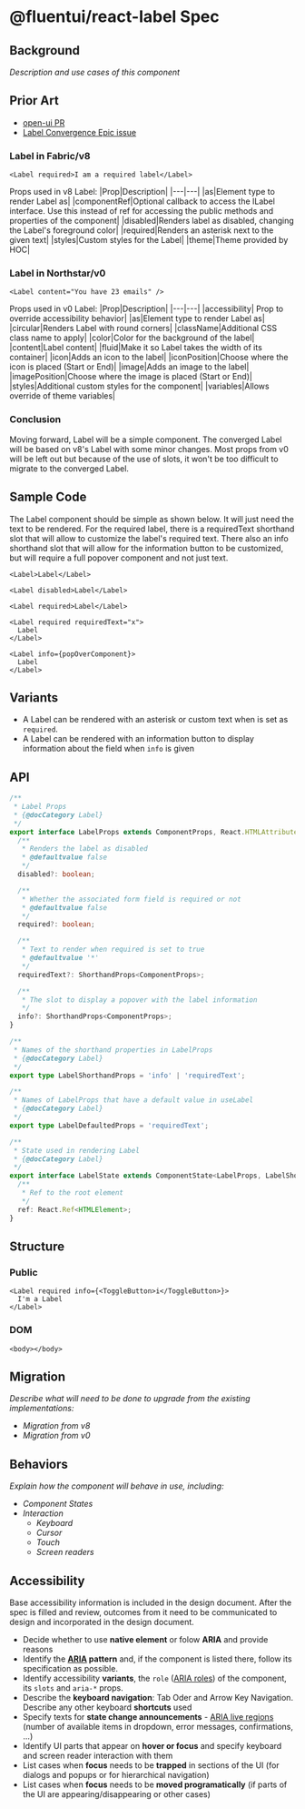 # @fluentui/react-label Spec

## Background

_Description and use cases of this component_

## Prior Art

- [open-ui PR](https://github.com/openui/open-ui/pull/348)
- [Label Convergence Epic issue](https://github.com/microsoft/fluentui/issues/18247)

### Label in Fabric/v8

```tsx
<Label required>I am a required label</Label>
```

Props used in v8 Label:
|Prop|Description|
|---|---|
|as|Element type to render Label as|
|componentRef|Optional callback to access the ILabel interface. Use this instead of ref for accessing the public methods and properties of the component|
|disabled|Renders label as disabled, changing the Label's foreground color|
|required|Renders an asterisk next to the given text|
|styles|Custom styles for the Label|
|theme|Theme provided by HOC|

### Label in Northstar/v0

```tsx
<Label content="You have 23 emails" />
```

Props used in v0 Label:
|Prop|Description|
|---|---|
|accessibility| Prop to override accessibility behavior|
|as|Element type to render Label as|
|circular|Renders Label with round corners|
|className|Additional CSS class name to apply|
|color|Color for the background of the label|
|content|Label content|
|fluid|Make it so Label takes the width of its container|
|icon|Adds an icon to the label|
|iconPosition|Choose where the icon is placed (Start or End)|
|image|Adds an image to the label|
|imagePosition|Choose where the image is placed (Start or End)|
|styles|Additional custom styles for the component|
|variables|Allows override of theme variables|

### Conclusion

Moving forward, Label will be a simple component. The converged Label will be based on v8's Label with some minor changes. Most props from v0 will be left out but because of the use of slots, it won't be too difficult to migrate to the converged Label.

## Sample Code

The Label component should be simple as shown below. It will just need the text to be rendered. For the required label, there is a requiredText shorthand slot that will allow to customize the label's required text. There also an info shorthand slot that will allow for the information button to be customized, but will require a full popover component and not just text.

```tsx
<Label>Label</Label>

<Label disabled>Label</Label>

<Label required>Label</Label>

<Label required requiredText="x">
  Label
</Label>

<Label info={popOverComponent}>
  Label
</Label>
```

## Variants

- A Label can be rendered with an asterisk or custom text when is set as `required`.
- A Label can be rendered with an information button to display information about the field when `info` is given

## API

```ts
/**
 * Label Props
 * {@docCategory Label}
 */
export interface LabelProps extends ComponentProps, React.HTMLAttributes<HTMLElement> {
  /**
   * Renders the label as disabled
   * @defaultvalue false
   */
  disabled?: boolean;

  /**
   * Whether the associated form field is required or not
   * @defaultvalue false
   */
  required?: boolean;

  /**
   * Text to render when required is set to true
   * @defaultvalue '*'
   */
  requiredText?: ShorthandProps<ComponentProps>;

  /**
   * The slot to display a popover with the label information
   */
  info?: ShorthandProps<ComponentProps>;
}

/**
 * Names of the shorthand properties in LabelProps
 * {@docCategory Label}
 */
export type LabelShorthandProps = 'info' | 'requiredText';

/**
 * Names of LabelProps that have a default value in useLabel
 * {@docCategory Label}
 */
export type LabelDefaultedProps = 'requiredText';

/**
 * State used in rendering Label
 * {@docCategory Label}
 */
export interface LabelState extends ComponentState<LabelProps, LabelShorthandProps, LabelDefaultedProps> {
  /**
   * Ref to the root element
   */
  ref: React.Ref<HTMLElement>;
}
```

## Structure

### Public

```tsx
<Label required info={<ToggleButton>i</ToggleButton>}>
  I'm a Label
</Label>
```

### DOM

```tsx
<body></body>
```

## Migration

_Describe what will need to be done to upgrade from the existing implementations:_

- _Migration from v8_
- _Migration from v0_

## Behaviors

_Explain how the component will behave in use, including:_

- _Component States_
- _Interaction_
  - _Keyboard_
  - _Cursor_
  - _Touch_
  - _Screen readers_

## Accessibility

Base accessibility information is included in the design document. After the spec is filled and review, outcomes from it need to be communicated to design and incorporated in the design document.

- Decide whether to use **native element** or folow **ARIA** and provide reasons
- Identify the **[ARIA](https://www.w3.org/TR/wai-aria-practices-1.2/) pattern** and, if the component is listed there, follow its specification as possible.
- Identify accessibility **variants**, the `role` ([ARIA roles](https://www.w3.org/TR/wai-aria-1.1/#role_definitions)) of the component, its `slots` and `aria-*` props.
- Describe the **keyboard navigation**: Tab Oder and Arrow Key Navigation. Describe any other keyboard **shortcuts** used
- Specify texts for **state change announcements** - [ARIA live regions
  ](https://developer.mozilla.org/en-US/docs/Web/Accessibility/ARIA/ARIA_Live_Regions) (number of available items in dropdown, error messages, confirmations, ...)
- Identify UI parts that appear on **hover or focus** and specify keyboard and screen reader interaction with them
- List cases when **focus** needs to be **trapped** in sections of the UI (for dialogs and popups or for hierarchical navigation)
- List cases when **focus** needs to be **moved programatically** (if parts of the UI are appearing/disappearing or other cases)
